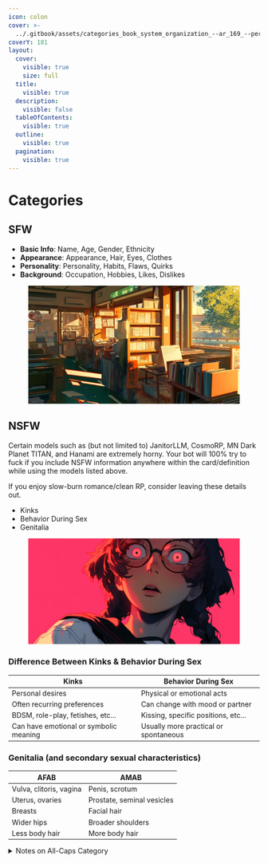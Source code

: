 ```yaml
---
icon: colon
cover: >-
  ../.gitbook/assets/categories_book_system_organization_--ar_169_--per_3495fff7-a89b-4c70-8605-98c1053fb3df_1.png
coverY: 181
layout:
  cover:
    visible: true
    size: full
  title:
    visible: true
  description:
    visible: false
  tableOfContents:
    visible: true
  outline:
    visible: true
  pagination:
    visible: true
---
```


# Categories

## SFW

* **Basic Info**: Name, Age, Gender, Ethnicity
* **Appearance**: Appearance, Hair, Eyes, Clothes
* **Personality**: Personality, Habits, Flaws, Quirks
* **Background**: Occupation, Hobbies, Likes, Dislikes

<figure><img src="../.gitbook/assets/categories_book_system_organization_--ar_169_--per_3495fff7-a89b-4c70-8605-98c1053fb3df_1.png" alt=""><figcaption></figcaption></figure>

## NSFW

Certain models such as (but not limited to) JanitorLLM, CosmoRP, MN Dark Planet TITAN, and Hanami are extremely horny. Your bot will 100% try to fuck if you include NSFW information anywhere within the card/definition while using the models listed above.

If you enjoy slow-burn romance/clean RP, consider leaving these details out.

* Kinks
* Behavior During Sex
* Genitalia

<figure><img src="../.gitbook/assets/dramatic_expressions_over_dramatic_psychotic_evil__d4bb6472-71e4-4d14-9e27-15e3fcecb837_3.png" alt=""><figcaption></figcaption></figure>

### **Difference Between Kinks & Behavior During Sex**

| Kinks                                  | Behavior During Sex                   |
| -------------------------------------- | ------------------------------------- |
| Personal desires                       | Physical or emotional acts            |
| Often recurring preferences            | Can change with mood or partner       |
| BDSM, role-play, fetishes, etc...      | Kissing, specific positions, etc...   |
| Can have emotional or symbolic meaning | Usually more practical or spontaneous |

### **Genitalia (and secondary sexual characteristics)**

| AFAB                    | AMAB                       |
| ----------------------- | -------------------------- |
| Vulva, clitoris, vagina | Penis, scrotum             |
| Uterus, ovaries         | Prostate, seminal vesicles |
| Breasts                 | Facial hair                |
| Wider hips              | Broader shoulders          |
| Less body hair          | More body hair             |

<details>

<summary>Notes on All-Caps Category</summary>

It's the battle of `NAME: John` vs `Name: John`

**Pros of** `NAME: John`

* Makes important text stand out better
* Keeps formatting consistent
* Less chance of confusion with regular text
* Matches some computer formats like JSON keys and XML tags
* No real harm in how AI processes it

**Cons of** `NAME: John`

* Less natural for AI systems
* No real benefit in how AI processes it

**Bottom Line**

* Use `NAME: John` if you want people to read it easily.
* Use `Name: John` if you want people _**and**_ AI to read it easily.&#x20;

It's all personal preference. Pick whatever you like looking at the best.

</details>

